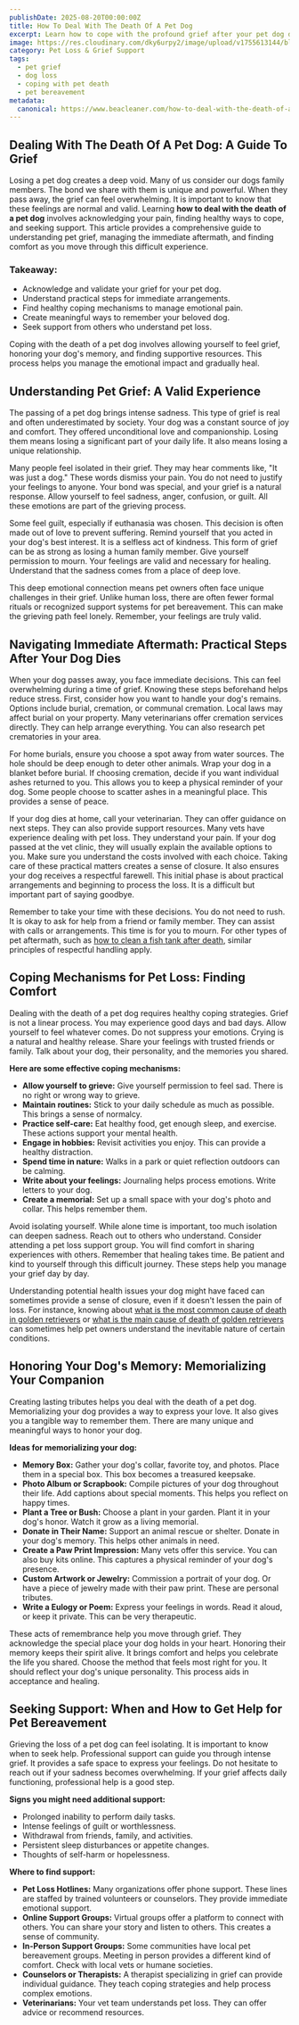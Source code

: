 ```yaml
---
publishDate: 2025-08-20T00:00:00Z
title: How To Deal With The Death Of A Pet Dog
excerpt: Learn how to cope with the profound grief after your pet dog dies. Find support, practical steps, and ways to honor your beloved companion.
image: https://res.cloudinary.com/dky6urpy2/image/upload/v1755613144/blog_image_1755613143_jja8ra.webp
category: Pet Loss & Grief Support
tags:
  - pet grief
  - dog loss
  - coping with pet death
  - pet bereavement
metadata:
  canonical: https://www.beacleaner.com/how-to-deal-with-the-death-of-a-pet-dog
---
```


## Dealing With The Death Of A Pet Dog: A Guide To Grief

Losing a pet dog creates a deep void. Many of us consider our dogs family members. The bond we share with them is unique and powerful. When they pass away, the grief can feel overwhelming. It is important to know that these feelings are normal and valid. Learning **how to deal with the death of a pet dog** involves acknowledging your pain, finding healthy ways to cope, and seeking support. This article provides a comprehensive guide to understanding pet grief, managing the immediate aftermath, and finding comfort as you move through this difficult experience.

### Takeaway:

*   Acknowledge and validate your grief for your pet dog.
*   Understand practical steps for immediate arrangements.
*   Find healthy coping mechanisms to manage emotional pain.
*   Create meaningful ways to remember your beloved dog.
*   Seek support from others who understand pet loss.

Coping with the death of a pet dog involves allowing yourself to feel grief, honoring your dog's memory, and finding supportive resources. This process helps you manage the emotional impact and gradually heal.

## Understanding Pet Grief: A Valid Experience

The passing of a pet dog brings intense sadness. This type of grief is real and often underestimated by society. Your dog was a constant source of joy and comfort. They offered unconditional love and companionship. Losing them means losing a significant part of your daily life. It also means losing a unique relationship.

Many people feel isolated in their grief. They may hear comments like, "It was just a dog." These words dismiss your pain. You do not need to justify your feelings to anyone. Your bond was special, and your grief is a natural response. Allow yourself to feel sadness, anger, confusion, or guilt. All these emotions are part of the grieving process.

Some feel guilt, especially if euthanasia was chosen. This decision is often made out of love to prevent suffering. Remind yourself that you acted in your dog's best interest. It is a selfless act of kindness. This form of grief can be as strong as losing a human family member. Give yourself permission to mourn. Your feelings are valid and necessary for healing. Understand that the sadness comes from a place of deep love.

This deep emotional connection means pet owners often face unique challenges in their grief. Unlike human loss, there are often fewer formal rituals or recognized support systems for pet bereavement. This can make the grieving path feel lonely. Remember, your feelings are truly valid.

## Navigating Immediate Aftermath: Practical Steps After Your Dog Dies

When your dog passes away, you face immediate decisions. This can feel overwhelming during a time of grief. Knowing these steps beforehand helps reduce stress. First, consider how you want to handle your dog's remains. Options include burial, cremation, or communal cremation. Local laws may affect burial on your property. Many veterinarians offer cremation services directly. They can help arrange everything. You can also research pet crematories in your area.

For home burials, ensure you choose a spot away from water sources. The hole should be deep enough to deter other animals. Wrap your dog in a blanket before burial. If choosing cremation, decide if you want individual ashes returned to you. This allows you to keep a physical reminder of your dog. Some people choose to scatter ashes in a meaningful place. This provides a sense of peace.

If your dog dies at home, call your veterinarian. They can offer guidance on next steps. They can also provide support resources. Many vets have experience dealing with pet loss. They understand your pain. If your dog passed at the vet clinic, they will usually explain the available options to you. Make sure you understand the costs involved with each choice. Taking care of these practical matters creates a sense of closure. It also ensures your dog receives a respectful farewell. This initial phase is about practical arrangements and beginning to process the loss. It is a difficult but important part of saying goodbye.

Remember to take your time with these decisions. You do not need to rush. It is okay to ask for help from a friend or family member. They can assist with calls or arrangements. This time is for you to mourn. For other types of pet aftermath, such as [how to clean a fish tank after death](https://beacleaner.com/how-to-clean-fish-tank-after-death), similar principles of respectful handling apply.

## Coping Mechanisms for Pet Loss: Finding Comfort

Dealing with the death of a pet dog requires healthy coping strategies. Grief is not a linear process. You may experience good days and bad days. Allow yourself to feel whatever comes. Do not suppress your emotions. Crying is a natural and healthy release. Share your feelings with trusted friends or family. Talk about your dog, their personality, and the memories you shared.

**Here are some effective coping mechanisms:**

*   **Allow yourself to grieve:** Give yourself permission to feel sad. There is no right or wrong way to grieve.
*   **Maintain routines:** Stick to your daily schedule as much as possible. This brings a sense of normalcy.
*   **Practice self-care:** Eat healthy food, get enough sleep, and exercise. These actions support your mental health.
*   **Engage in hobbies:** Revisit activities you enjoy. This can provide a healthy distraction.
*   **Spend time in nature:** Walks in a park or quiet reflection outdoors can be calming.
*   **Write about your feelings:** Journaling helps process emotions. Write letters to your dog.
*   **Create a memorial:** Set up a small space with your dog's photo and collar. This helps remember them.

Avoid isolating yourself. While alone time is important, too much isolation can deepen sadness. Reach out to others who understand. Consider attending a pet loss support group. You will find comfort in sharing experiences with others. Remember that healing takes time. Be patient and kind to yourself through this difficult journey. These steps help you manage your grief day by day.

Understanding potential health issues your dog might have faced can sometimes provide a sense of closure, even if it doesn't lessen the pain of loss. For instance, knowing about [what is the most common cause of death in golden retrievers](https://beacleaner.com/what-is-the-most-common-cause-of-death-in-golden-retrievers) or [what is the main cause of death of golden retrievers](https://beacleaner.com/what-is-the-main-cause-of-death-of-golden-retrievers) can sometimes help pet owners understand the inevitable nature of certain conditions.

## Honoring Your Dog's Memory: Memorializing Your Companion

Creating lasting tributes helps you deal with the death of a pet dog. Memorializing your dog provides a way to express your love. It also gives you a tangible way to remember them. There are many unique and meaningful ways to honor your dog.

**Ideas for memorializing your dog:**

*   **Memory Box:** Gather your dog's collar, favorite toy, and photos. Place them in a special box. This box becomes a treasured keepsake.
*   **Photo Album or Scrapbook:** Compile pictures of your dog throughout their life. Add captions about special moments. This helps you reflect on happy times.
*   **Plant a Tree or Bush:** Choose a plant in your garden. Plant it in your dog's honor. Watch it grow as a living memorial.
*   **Donate in Their Name:** Support an animal rescue or shelter. Donate in your dog's memory. This helps other animals in need.
*   **Create a Paw Print Impression:** Many vets offer this service. You can also buy kits online. This captures a physical reminder of your dog's presence.
*   **Custom Artwork or Jewelry:** Commission a portrait of your dog. Or have a piece of jewelry made with their paw print. These are personal tributes.
*   **Write a Eulogy or Poem:** Express your feelings in words. Read it aloud, or keep it private. This can be very therapeutic.

These acts of remembrance help you move through grief. They acknowledge the special place your dog holds in your heart. Honoring their memory keeps their spirit alive. It brings comfort and helps you celebrate the life you shared. Choose the method that feels most right for you. It should reflect your dog's unique personality. This process aids in acceptance and healing.

## Seeking Support: When and How to Get Help for Pet Bereavement

Grieving the loss of a pet dog can feel isolating. It is important to know when to seek help. Professional support can guide you through intense grief. It provides a safe space to express your feelings. Do not hesitate to reach out if your sadness becomes overwhelming. If your grief affects daily functioning, professional help is a good step.

**Signs you might need additional support:**

*   Prolonged inability to perform daily tasks.
*   Intense feelings of guilt or worthlessness.
*   Withdrawal from friends, family, and activities.
*   Persistent sleep disturbances or appetite changes.
*   Thoughts of self-harm or hopelessness.

**Where to find support:**

*   **Pet Loss Hotlines:** Many organizations offer phone support. These lines are staffed by trained volunteers or counselors. They provide immediate emotional support.
*   **Online Support Groups:** Virtual groups offer a platform to connect with others. You can share your story and listen to others. This creates a sense of community.
*   **In-Person Support Groups:** Some communities have local pet bereavement groups. Meeting in person provides a different kind of comfort. Check with local vets or humane societies.
*   **Counselors or Therapists:** A therapist specializing in grief can provide individual guidance. They teach coping strategies and help process complex emotions.
*   **Veterinarians:** Your vet team understands pet loss. They can offer advice or recommend resources.
